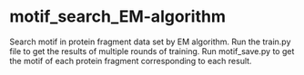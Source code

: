 # motif_search_EM-algorithm
Search motif in protein fragment data set by EM algorithm.
Run the train.py file to get the results of multiple rounds of training.
Run motif_save.py to get the motif of each protein fragment corresponding to each result.
